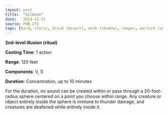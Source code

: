 ```yaml
---
layout: post
title:  "Silence"
date:   2014-12-31
source: PHB.275
tags: [bard, cleric, druid (desert), monk (shadow), ranger, warlock (undying), level2, ritual]
---
```


**2nd-level illusion (ritual)**

**Casting Time**: 1 action

**Range**: 120 feet

**Components**: V, S

**Duration**: Concentration, up to 10 minutes

For the duration, no sound can be created within or pass through a 20-foot-radius sphere centered on a point you choose within range. Any creature or object entirely inside the sphere is immune to thunder damage, and creatures are deafened while entirely inside it.
